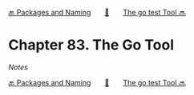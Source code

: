 [🔙 Packages and Naming][previous-chapter]&nbsp;&nbsp;&nbsp;&nbsp;&nbsp;&nbsp;&nbsp;[🏡][readme]&nbsp;&nbsp;&nbsp;&nbsp;&nbsp;&nbsp;&nbsp;[The go test Tool 🔜][upcoming-chapter]

# Chapter 83. The Go Tool

_Notes_

[🔙 Packages and Naming][previous-chapter]&nbsp;&nbsp;&nbsp;&nbsp;&nbsp;&nbsp;&nbsp;[🏡][readme]&nbsp;&nbsp;&nbsp;&nbsp;&nbsp;&nbsp;&nbsp;[The go test Tool 🔜][upcoming-chapter]

[readme]: README.md
[previous-chapter]: ch082-packages-and-naming.md
[upcoming-chapter]: ch084-the-go-test-tool.md